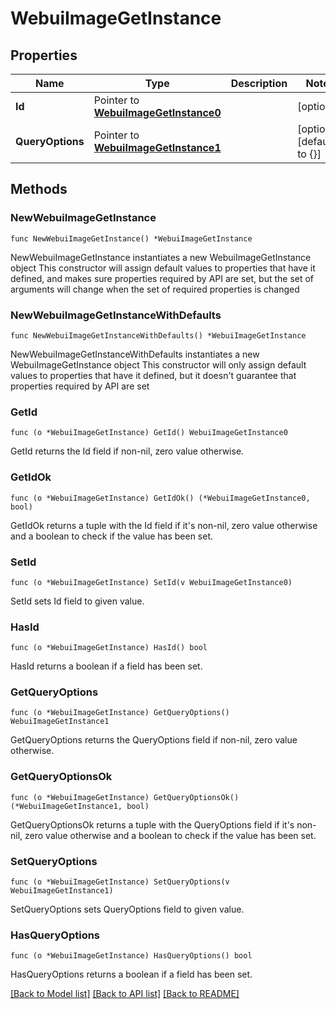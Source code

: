 # WebuiImageGetInstance

## Properties

Name | Type | Description | Notes
------------ | ------------- | ------------- | -------------
**Id** | Pointer to [**WebuiImageGetInstance0**](WebuiImageGetInstance0.md) |  | [optional] 
**QueryOptions** | Pointer to [**WebuiImageGetInstance1**](WebuiImageGetInstance1.md) |  | [optional] [default to {}]

## Methods

### NewWebuiImageGetInstance

`func NewWebuiImageGetInstance() *WebuiImageGetInstance`

NewWebuiImageGetInstance instantiates a new WebuiImageGetInstance object
This constructor will assign default values to properties that have it defined,
and makes sure properties required by API are set, but the set of arguments
will change when the set of required properties is changed

### NewWebuiImageGetInstanceWithDefaults

`func NewWebuiImageGetInstanceWithDefaults() *WebuiImageGetInstance`

NewWebuiImageGetInstanceWithDefaults instantiates a new WebuiImageGetInstance object
This constructor will only assign default values to properties that have it defined,
but it doesn't guarantee that properties required by API are set

### GetId

`func (o *WebuiImageGetInstance) GetId() WebuiImageGetInstance0`

GetId returns the Id field if non-nil, zero value otherwise.

### GetIdOk

`func (o *WebuiImageGetInstance) GetIdOk() (*WebuiImageGetInstance0, bool)`

GetIdOk returns a tuple with the Id field if it's non-nil, zero value otherwise
and a boolean to check if the value has been set.

### SetId

`func (o *WebuiImageGetInstance) SetId(v WebuiImageGetInstance0)`

SetId sets Id field to given value.

### HasId

`func (o *WebuiImageGetInstance) HasId() bool`

HasId returns a boolean if a field has been set.

### GetQueryOptions

`func (o *WebuiImageGetInstance) GetQueryOptions() WebuiImageGetInstance1`

GetQueryOptions returns the QueryOptions field if non-nil, zero value otherwise.

### GetQueryOptionsOk

`func (o *WebuiImageGetInstance) GetQueryOptionsOk() (*WebuiImageGetInstance1, bool)`

GetQueryOptionsOk returns a tuple with the QueryOptions field if it's non-nil, zero value otherwise
and a boolean to check if the value has been set.

### SetQueryOptions

`func (o *WebuiImageGetInstance) SetQueryOptions(v WebuiImageGetInstance1)`

SetQueryOptions sets QueryOptions field to given value.

### HasQueryOptions

`func (o *WebuiImageGetInstance) HasQueryOptions() bool`

HasQueryOptions returns a boolean if a field has been set.


[[Back to Model list]](../README.md#documentation-for-models) [[Back to API list]](../README.md#documentation-for-api-endpoints) [[Back to README]](../README.md)


